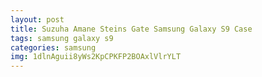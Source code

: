 ```yaml
---
layout: post
title: Suzuha Amane Steins Gate Samsung Galaxy S9 Case
tags: samsung galaxy s9
categories: samsung
img: 1dlnAguii8yWs2KpCPKFP2BOAxlVlrYLT
---
```

